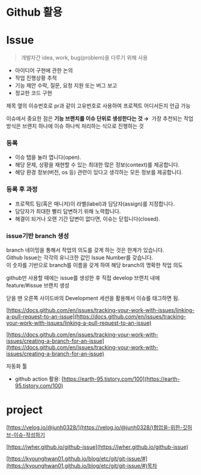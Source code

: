 # Github 활용

# Issue

> 개발자간 idea, work, bug(problem)을 다루기 위해 사용

- 아이디어 구현에 관한 논의
- 작업 진행상황 추적
- 기능 제안 수락, 질문, 요청 지원 또는 버그 보고
- 정교한 코드 구현

제목 옆의 이슈번호로 pr과 같이 고유번호로 사용하여 프로젝트 어디서든지 언급 가능

이슈에서 중요한 점은 **기능 브랜치를 이슈 단위로 생성한다는 것 →**  가장 추천되는 작업방식은 브랜치 하나에 이슈 하나씩 처리하는 식으로 진행하는 것

### 등록

- 이슈 탭을 눌러 엽니다(open).
- 해당 문제, 상황을 재현할 수 있는 최대한 많은 정보(context)를 제공합니다.
- 해당 환경 정보(버전, os 등) 관련이 있다고 생각하는 모든 정보를 제공합니다.

### 등록 후 과정

- 프로젝트 팀(혹은 매니저)이 라벨(label)과 담당자(assign)를 지정합니다.
- 담당자가 최대한 빨리 답변하기 위해 노력합니다.
- 해결이 되거나 오랜 기간 답변이 없다면, 이슈는 닫힙니다(closed).

### issue기반 branch 생성

branch 네이밍을 통해서 작업의 의도를 갖게 하는 것은 한계가 있습니다.  
Github Issue는 각각의 유니크한 값인 Issue Number를 갖습니다.   
이 숫자를 기반으로 branch를 이름을 갖게 하여 해당 branch의 명확한 작업 의도

github만 사용할 때에는 issue를 생성한 후 직접 develop 브랜치 내에 feature/#issue 브랜치 생성

닫을 땐 오른쪽 사이드바의 Development 세션을 활용해서 이슈를 태그하면 됨.

[https://docs.github.com/en/issues/tracking-your-work-with-issues/linking-a-pull-request-to-an-issue](https://docs.github.com/en/issues/tracking-your-work-with-issues/linking-a-pull-request-to-an-issue)

[https://docs.github.com/en/issues/tracking-your-work-with-issues/creating-a-branch-for-an-issue](https://docs.github.com/en/issues/tracking-your-work-with-issues/creating-a-branch-for-an-issue)

자동화 툴

- github action 활용: [https://earth-95.tistory.com/100](https://earth-95.tistory.com/100)

# project

[https://velog.io/@junh0328/](https://velog.io/@junh0328/)협업을-위한-깃허브-이슈-작성하기

[https://jwher.github.io/github-issue](https://jwher.github.io/github-issue)

[https://kyounghwan01.github.io/blog/etc/git/git-issue/#](https://kyounghwan01.github.io/blog/etc/git/git-issue/#)목차
